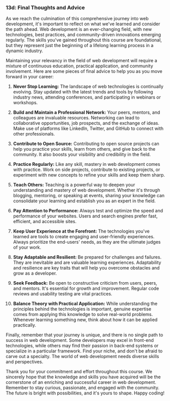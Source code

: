 ### 13d: Final Thoughts and Advice

As we reach the culmination of this comprehensive journey into web development, it's important to reflect on what we've learned and consider the path ahead. Web development is an ever-changing field, with new technologies, best practices, and community-driven innovations emerging regularly. The skills you've gained throughout this course are foundational, but they represent just the beginning of a lifelong learning process in a dynamic industry.

Maintaining your relevancy in the field of web development will require a mixture of continuous education, practical application, and community involvement. Here are some pieces of final advice to help you as you move forward in your career:

1. **Never Stop Learning:** The landscape of web technologies is continually evolving. Stay updated with the latest trends and tools by following industry news, attending conferences, and participating in webinars or workshops.

2. **Build and Maintain a Professional Network:** Your peers, mentors, and colleagues are invaluable resources. Networking can lead to collaborative opportunities, job prospects, and the exchange of ideas. Make use of platforms like LinkedIn, Twitter, and GitHub to connect with other professionals.

3. **Contribute to Open Source:** Contributing to open source projects can help you practice your skills, learn from others, and give back to the community. It also boosts your visibility and credibility in the field.

4. **Practice Regularly:** Like any skill, mastery in web development comes with practice. Work on side projects, contribute to existing projects, or experiment with new concepts to refine your skills and keep them sharp.

5. **Teach Others:** Teaching is a powerful way to deepen your understanding and mastery of web development. Whether it's through blogging, mentoring, or speaking at events, sharing your knowledge can consolidate your learning and establish you as an expert in the field.

6. **Pay Attention to Performance:** Always test and optimize the speed and performance of your websites. Users and search engines prefer fast, efficient, and accessible sites.

7. **Keep User Experience at the Forefront:** The technologies you've learned are tools to create engaging and user-friendly experiences. Always prioritize the end-users' needs, as they are the ultimate judges of your work.

8. **Stay Adaptable and Resilient:** Be prepared for challenges and failures. They are inevitable and are valuable learning experiences. Adaptability and resilience are key traits that will help you overcome obstacles and grow as a developer.

9. **Seek Feedback:** Be open to constructive criticism from users, peers, and mentors. It's essential for growth and improvement. Regular code reviews and usability testing are vital practices.

10. **Balance Theory with Practical Application:** While understanding the principles behind the technologies is important, genuine expertise comes from applying this knowledge to solve real-world problems. Whenever learning something new, think about how it can be applied practically.

Finally, remember that your journey is unique, and there is no single path to success in web development. Some developers may excel in front-end technologies, while others may find their passion in back-end systems or specialize in a particular framework. Find your niche, and don't be afraid to carve out a specialty. The world of web development needs diverse skills and perspectives.

Thank you for your commitment and effort throughout this course. We sincerely hope that the knowledge and skills you have acquired will be the cornerstone of an enriching and successful career in web development. Remember to stay curious, passionate, and engaged with the community. The future is bright with possibilities, and it's yours to shape. Happy coding!